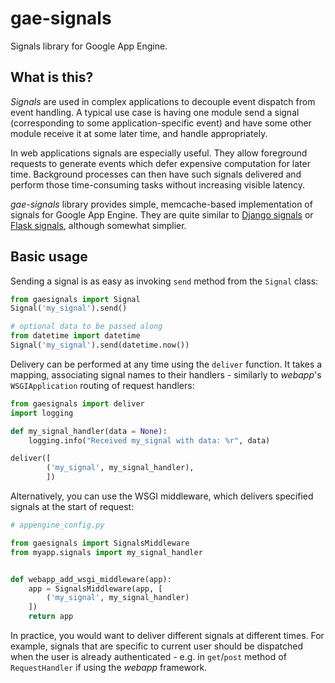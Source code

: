 # gae-signals

Signals library for Google App Engine.

## What is this?

_Signals_ are used in complex applications to decouple event dispatch from event handling.
A typical use case is having one module send a signal (corresponding to some
application-specific event) and have some other module receive it at some later time,
and handle appropriately.

In web applications signals are especially useful. They allow foreground requests
to generate events which defer expensive computation for later time.
Background processes can then have such signals delivered and perform those time-consuming
tasks without increasing visible latency.

_gae-signals_ library provides simple, memcache-based implementation of signals for Google App Engine.
They are quite similar to [Django signals](https://docs.djangoproject.com/en/dev/topics/signals/)
or [Flask signals](http://flask.pocoo.org/docs/signals/), although somewhat simplier.

## Basic usage

Sending a signal is as easy as invoking <code>send</code> method from the <code>Signal</code> class:

```python
from gaesignals import Signal
Signal('my_signal').send()

# optional data to be passed along
from datetime import datetime
Signal('my_signal').send(datetime.now())
```
Delivery can be performed at any time using the <code>deliver</code> function. It takes a mapping,
associating signal names to their handlers - similarly to _webapp_'s <code>WSGIApplication</code>
routing of request handlers:

```python
from gaesignals import deliver
import logging

def my_signal_handler(data = None):
    logging.info("Received my_signal with data: %r", data)

deliver([
        ('my_signal', my_signal_handler),
        ])
```
Alternatively, you can use the WSGI middleware, which delivers specified signals at the start of request:

```python
# appengine_config.py

from gaesignals import SignalsMiddleware
from myapp.signals import my_signal_handler


def webapp_add_wsgi_middleware(app):
    app = SignalsMiddleware(app, [
        ('my_signal', my_signal_handler)
    ])
    return app
```
In practice, you would want to deliver different signals at different times. For example, signals that
are specific to current user should be dispatched when the user is already authenticated - e.g. in
<code>get</code>/<code>post</code> method of <code>RequestHandler</code> if using the _webapp_ framework.